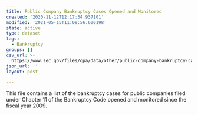 ```yaml
---
title: Public Company Bankruptcy Cases Opened and Monitored
created: '2020-11-12T12:17:34.937101'
modified: '2021-05-15T11:09:56.600198'
state: active
type: dataset
tags:
  - Bankruptcy
groups: []
csv_url: >-
  https://www.sec.gov/files/opa/data/other/public-company-bankruptcy-cases-opened-and-monitored/public_company_bankruptcy_cases.csv
json_url: ''
layout: post

---
```

This file contains a list of the bankruptcy cases for public companies filed under Chapter 11 of the Bankruptcy Code opened and monitored since the fiscal year 2009. 
